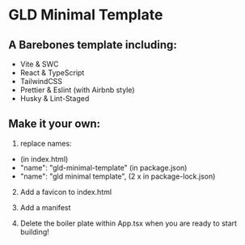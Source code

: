 # GLD Minimal Template

## A Barebones template including:

-   Vite & SWC
-   React & TypeScript
-   TailwindCSS
-   Prettier & Eslint (with Airbnb style)
-   Husky & Lint-Staged

## Make it your own:

1. replace names:

-   <title>GLD Minimal Template</title> (in index.html)
-   "name": "gld-minimal-template" (in package.json)
-   "name": "gld minimal template", (2 x in package-lock.json)

2. Add a favicon to index.html

3. Add a manifest

4. Delete the boiler plate within App.tsx when you are ready to start building!
